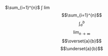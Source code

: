 $\sum_{i=1}^{n}$
$\int$
$\lim$
$$\sum_{i=1}^{n}$$
$$\int_a^b$$
$$\lim_{n\to\infty}$$
$$\overset{a}{b}$$
$$\underset{a}{b}$$